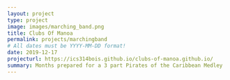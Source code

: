 ```yaml
---
layout: project
type: project
image: images/marching_band.png
title: Clubs Of Manoa
permalink: projects/marchingband
# All dates must be YYYY-MM-DD format!
date: 2019-12-17
projecturl: https://ics314bois.github.io/clubs-of-manoa.github.io/
summary: Months prepared for a 3 part Pirates of the Caribbean Medley
--- 
```


